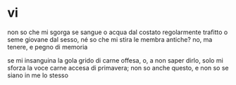 # vi

non so che mi sgorga
se sangue o acqua dal costato
regolarmente trafitto
o seme giovane dal sesso,
né so che mi stira
le membra antiche? no,
ma tenere, e pegno di memoria

se mi insanguina la gola
grido di carne offesa,
o, a non saper dirlo,
solo mi sforza la voce
carne accesa di primavera;
non so anche questo, e non so
se siano in me lo stesso
